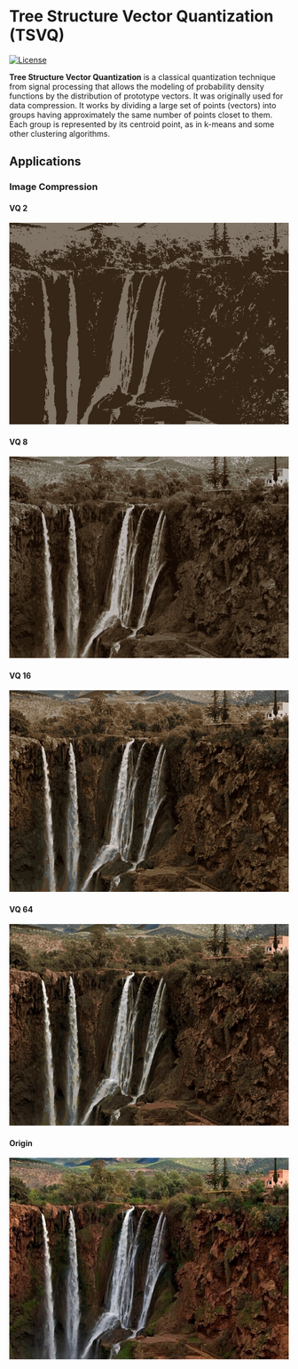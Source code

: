 # Tree Structure Vector Quantization (TSVQ)
[![License](https://img.shields.io/badge/license-BSD-blue.svg)](LICENSE) 

**Tree Structure Vector Quantization** is a classical quantization technique from signal processing that allows the modeling of probability density functions by the distribution of prototype vectors. It was originally used for data compression. It works by dividing a large set of points (vectors) into groups having approximately the same number of points closet to them. Each group is represented by its centroid point, as in k-means and some other clustering algorithms.

## Applications
### Image Compression
#### VQ 2
![VQ2](Resources/Image/VQ2.jpg)
#### VQ 8
![VQ8](Resources/Image/VQ8.jpg)
#### VQ 16
![VQ16](Resources/Image/VQ16.jpg)
#### VQ 64
![VQ64](Resources/Image/VQ64.jpg)
#### Origin
![original](Resources/Image/waterfall.jpg)
